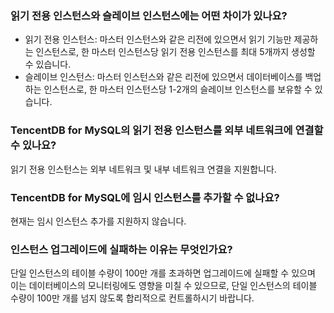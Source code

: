 ### 읽기 전용 인스턴스와 슬레이브 인스턴스에는 어떤 차이가 있나요?
- 읽기 전용 인스턴스: 마스터 인스턴스와 같은 리전에 있으면서 읽기 기능만 제공하는 인스턴스로, 한 마스터 인스턴스당 읽기 전용 인스턴스를 최대 5개까지 생성할 수 있습니다.
- 슬레이브 인스턴스: 마스터 인스턴스와 같은 리전에 있으면서 데이터베이스를 백업하는 인스턴스로, 한 마스터 인스턴스당 1-2개의 슬레이브 인스턴스를 보유할 수 있습니다.

### TencentDB for MySQL의 읽기 전용 인스턴스를 외부 네트워크에 연결할 수 있나요?
읽기 전용 인스턴스는 외부 네트워크 및 내부 네트워크 연결을 지원합니다.


### TencentDB for MySQL에 임시 인스턴스를 추가할 수 없나요?
현재는 임시 인스턴스 추가를 지원하지 않습니다.

### 인스턴스 업그레이드에 실패하는 이유는 무엇인가요?
단일 인스턴스의 테이블 수량이 100만 개를 초과하면 업그레이드에 실패할 수 있으며 이는 데이터베이스의 모니터링에도 영향을 미칠 수 있으므로, 단일 인스턴스의 테이블 수량이 100만 개를 넘지 않도록 합리적으로 컨트롤하시기 바랍니다.

